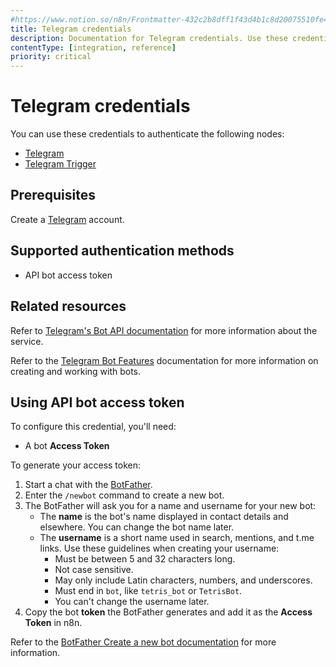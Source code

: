 ```yaml
---
#https://www.notion.so/n8n/Frontmatter-432c2b8dff1f43d4b1c8d20075510fe4
title: Telegram credentials
description: Documentation for Telegram credentials. Use these credentials to authenticate Telegram in n8n, a workflow automation platform.
contentType: [integration, reference]
priority: critical
---
```


# Telegram credentials

You can use these credentials to authenticate the following nodes:

- [Telegram](/integrations/builtin/app-nodes/n8n-nodes-base.telegram/index.md)
- [Telegram Trigger](/integrations/builtin/trigger-nodes/n8n-nodes-base.telegramtrigger/index.md)

## Prerequisites

Create a [Telegram](https://telegram.org/) account.

## Supported authentication methods

- API bot access token

## Related resources

Refer to [Telegram's Bot API documentation](https://core.telegram.org/bots/api) for more information about the service.

Refer to the [Telegram Bot Features](https://core.telegram.org/bots/features) documentation for more information on creating and working with bots.

## Using API bot access token

To configure this credential, you'll need:

- A bot **Access Token**

To generate your access token:

1. Start a chat with the [BotFather](https://telegram.me/BotFather).
2. Enter the `/newbot` command to create a new bot.
3. The BotFather will ask you for a name and username for your new bot:
    * The **name** is the bot's name displayed in contact details and elsewhere. You can change the bot name later.
    * The **username** is a short name used in search, mentions, and t.me links. Use these guidelines when creating your username:
        * Must be between 5 and 32 characters long.
        * Not case sensitive.
        * May only include Latin characters, numbers, and underscores.
        * Must end in `bot`, like `tetris_bot` or `TetrisBot`.
        * You can't change the username later.
3. Copy the bot **token** the BotFather generates and add it as the **Access Token** in n8n.

Refer to the [BotFather Create a new bot documentation](https://core.telegram.org/bots/features#creating-a-new-bot) for more information.
